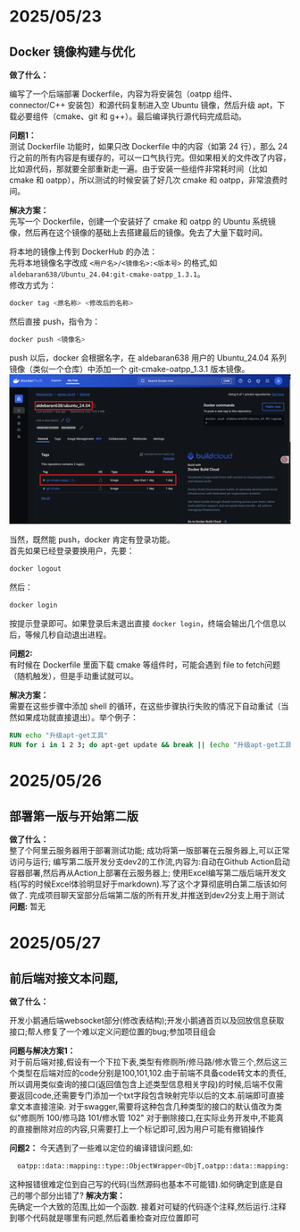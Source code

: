 # 2025/05/23

## Docker 镜像构建与优化

**做了什么：**  

  编写了一个后端部署 Dockerfile，内容为将安装包（oatpp 组件、connector/C++ 安装包）和源代码复制进入空 Ubuntu 镜像，然后升级 apt，下载必要组件（cmake、git 和 g++）。最后编译执行源代码完成启动。
  
  **问题1：**  
  测试 Dockerfile 功能时，如果只改 Dockerfile 中的内容（如第 24 行），那么 24 行之前的所有内容是有缓存的，可以一口气执行完。但如果相关的文件改了内容，比如源代码，那就要全部重新走一遍。由于安装一些组件非常耗时间（比如 cmake 和 oatpp），所以测试的时候安装了好几次 cmake 和 oatpp，非常浪费时间。

  **解决方案：**  
  先写一个 Dockerfile，创建一个安装好了 cmake 和 oatpp 的 Ubuntu 系统镜像，然后再在这个镜像的基础上去搭建最后的镜像。免去了大量下载时间。

  将本地的镜像上传到 DockerHub 的办法：  
  先将本地镜像名字改成 `<用户名>/<镜像名>:<版本号>` 的格式,如`aldebaran638/Ubuntu_24.04:git-cmake-oatpp_1.3.1`。  
  修改方式为：  
  ```bash
  docker tag <原名称> <修改后的名称>
  ```
  然后直接 push，指令为：  
  ```bash
  docker push <镜像名>
  ```
  push 以后，docker 会根据名字，在 aldebaran638 用户的 Ubuntu_24.04 系列镜像（类似一个仓库）中添加一个 git-cmake-oatpp_1.3.1 版本镜像。
  ![alt text](开发日志图片/image.png)

  当然，既然能 push，docker 肯定有登录功能。  
  首先如果已经登录要换用户，先要：
  ```bash
  docker logout
  ```
  然后：
  ```bash
  docker login
  ```
  按提示登录即可。如果登录后未退出直接 `docker login`，终端会输出几个信息以后，等候几秒自动退出进程。

**问题2:**  
  有时候在 Dockerfile 里面下载 cmake 等组件时，可能会遇到 file to fetch问题（随机触发），但是手动重试就可以。

  **解决方案：**  
  需要在这些步骤中添加 shell 的循环，在这些步骤执行失败的情况下自动重试（当然如果成功就直接退出）。举个例子：

  ```dockerfile
  RUN echo "升级apt-get工具"
  RUN for i in 1 2 3; do apt-get update && break || (echo "升级apt-get工具失败,重试次数$i" && sleep 2); done
  ```
# 2025/05/26

## 部署第一版与开始第二版

**做了什么：**  
  整了个阿里云服务器用于部署测试功能;
  成功将第一版部署在云服务器上,可以正常访问与运行;
  编写第二版开发分支dev2的工作流,内容为:自动在Github Action启动容器部署,然后再从Action上部署在云服务器上;
  使用Excel编写第二版后端开发文档(写的时候Excel体验明显好于markdown).写了这个才算彻底明白第二版该如何做了.
  完成项目聊天室部分后端第二版的所有开发,并推送到dev2分支上用于测试
  **问题:**
  暂无

# 2025/05/27

## 前后端对接文本问题,

**做了什么：**  

  开发小鹅通后端websocket部分(修改表结构);开发小鹅通首页以及回放信息获取接口;帮人修复了一个难以定义问题位置的bug;参加项目组会
  
  **问题与解决方案1：**  
  对于前后端对接,假设有一个下拉下表,类型有修厕所/修马路/修水管三个,然后这三个类型在后端对应的code分别是100,101,102.由于前端不具备code转文本的责任,所以调用类似查询的接口(返回值包含上述类型信息相关字段)的时候,后端不仅需要返回code,还需要专门添加一个txt字段包含映射完毕以后的文本.前端即可直接拿文本直接渲染.
  对于swagger,需要将这种包含几种类型的接口的默认值改为类似"修厕所 100/修马路 101/修水管 102"
  对于删除接口,在实际业务开发中,不能真的直接删除对应的内容,只需要打上一个标记即可,因为用户可能有撤销操作

  **问题2：**
  今天遇到了一些难以定位的编译错误问题,如:
```bash
  oatpp::data::mapping::type::ObjectWrapper<ObjT,oatpp::data::mapping::type::__class::Object<ObjT>>::ObjectWrapper”: 没有重载函数可以转换所有参数类型  
```
  这种报错很难定位到自己写的代码(当然源码也基本不可能错).如何确定到底是自己的哪个部分出错了?
  **解决方案：**  
  先确定一个大致的范围,比如一个函数.
  接着对可疑的代码逐个注释,然后运行.注释到哪个代码就是哪里有问题,然后着重检查对应位置即可
